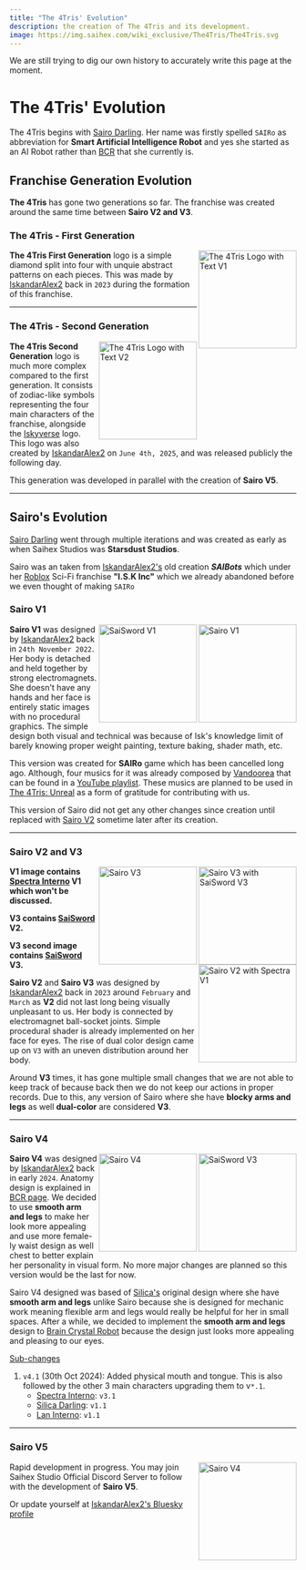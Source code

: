 ```yaml
---
title: "The 4Tris' Evolution"
description: the creation of The 4Tris and its development.
image: https://img.saihex.com/wiki_exclusive/The4Tris/The4Tris.svg
---
```

<p class="warning_box">We are still trying to dig our own history to accurately write this page at the moment.</p>

# The 4Tris' Evolution
The 4Tris begins with [Sairo Darling](../Characters/Sairo). Her name was firstly spelled `SAIRo` as abbreviation for **Smart Artificial Intelligence Robot** and yes she started as an AI Robot rather than [BCR](../logic/Brain_Crystal#brain-crystal-robot) that she currently is.

## Franchise Generation Evolution

**The 4Tris** has gone two generations so far. The franchise was created around the same time between **Sairo V2 and V3**.

### The 4Tris - First Generation

<img alt="The 4Tris Logo with Text V1" align="right" width="172" src="https://img.saihex.com/webp?src=wiki_exclusive/The4Tris/old/V1The4Tris_Cover_Text.svg">

**The 4Tris First Generation** logo is a simple diamond split into four with unquie abstract patterns on each pieces. This was made by [IskandarAlex2](https://iskandaralex2.carrd.co/) back in `2023` during the formation of this franchise.

---

### The 4Tris - Second Generation

<img alt="The 4Tris Logo with Text V2" align="right" width="172" src="https://img.saihex.com/webp?src=wiki_exclusive/The4Tris/The4Tris_Cover_Text.svg">

**The 4Tris Second Generation** logo is much more complex compared to the first generation. It consists of zodiac-like symbols representing the four main characters of the franchise, alongside the [Iskyverse](https://wiki.saihex.com/wiki/Iskyverse) logo. This logo was also created by [IskandarAlex2](https://iskandaralex2.carrd.co/) on `June 4th, 2025`, and was released publicly the following day.

This generation was developed in parallel with the creation of **Sairo V5**.

---

## Sairo's Evolution

[Sairo Darling](../Characters/Sairo) went through multiple iterations and was created as early as when Saihex Studios was **Starsdust Studios**.

Sairo was an taken from [IskandarAlex2's](https://iskandaralex2.carrd.co/) old creation ***SAIBots*** which under her [Roblox](https://www.roblox.com) Sci-Fi franchise **"I.S.K Inc"** which we already abandoned before we even thought of making `SAIRo`

### Sairo V1

<img alt="Sairo V1" align="right" width="172" src="https://img.saihex.com/webp?src=wiki_exclusive/The4Tris/page_icon/official_contents/sairo/sairo_v1.png">

<img alt="SaiSword V1" align="right" width="172" src="https://img.saihex.com/webp?src=wiki_exclusive/The4Tris/page_icon/official_contents/sairo/sword_v1.png">

**Sairo V1** was designed by [IskandarAlex2](https://github.com/IskandarAlex2) back in `24th November 2022`. Her body is detached and held together by strong electromagnets. She doesn't have any hands and her face is entirely static images with no procedural graphics. The simple design both visual and technical was because of Isk's knowledge limit of barely knowing proper weight painting, texture baking, shader math, etc.

This version was created for **SAIRo** game which has been cancelled long ago. Although, four musics for it was already composed by [Vandoorea](https://www.youtube.com/@Vandoorea) that can be found in a [YouTube playlist](https://www.youtube.com/playlist?list=PLNVE8lNMMe2GBo_4RDFaTb44uB-nv5cDK). These musics are planned to be used in [The 4Tris: Unreal](../official_contents/The4Tris_Unreal) as a form of gratitude for contributing with us.

This version of Sairo did not get any other changes since creation until replaced with [Sairo V2](#sairo-v2-and-v3) sometime later after its creation.

---

### Sairo V2 and V3

<img alt="Sairo V3 with SaiSword V3" align="right" width="172" src="https://img.saihex.com/webp?src=wiki_exclusive/The4Tris/page_icon/official_contents/sairo/sairo_v3_saiswordv3.png">
<img alt="Sairo V3" align="right" width="172" src="https://img.saihex.com/webp?src=wiki_exclusive/The4Tris/page_icon/official_contents/sairo/sairo_v3.png">
<img alt="Sairo V2 with Spectra V1" align="right" width="172" src="https://img.saihex.com/webp?src=wiki_exclusive/The4Tris/page_icon/official_contents/sairo/sairo_v2.png">

**V1 image contains [Spectra Interno](../Characters/Spectra) V1 which won't be discussed.**

**V3 contains [SaiSword](../Characters/Sairo#saisword) V2.**

**V3 second image contains [SaiSword](../Characters/Sairo#saisword) V3.**

**Sairo V2** and **Sairo V3** was designed by [IskandarAlex2](https://github.com/IskandarAlex2) back in `2023` around `February` and `March` as **V2** did not last long being visually unpleasant to us. Her body is connected by electromagnet ball-socket joints. Simple procedural shader is already implemented on her face for eyes. The rise of dual color design came up on `V3` with an uneven distribution around her body.

Around **V3** times, it has gone multiple small changes that we are not able to keep track of because back then we do not keep our actions in proper records. Due to this, any version of Sairo where she have **blocky arms and legs** as well **dual-color** are considered **V3**.

---

### Sairo V4
<img alt="SaiSword V3" align="right" width="172" src="https://img.saihex.com/webp?src=wiki_exclusive/The4Tris/page_icon/characters/sairo/sairo_saisword.png">
<img alt="Sairo V4" align="right" width="172" src="https://img.saihex.com/webp?src=wiki_exclusive/The4Tris/page_icon/characters/sairo/sairo.png">

**Sairo V4** was designed by [IskandarAlex2](https://github.com/IskandarAlex2) back in early `2024`. Anatomy design is explained in [BCR page](../logic/Brain_Crystal#brain-crystal-robot). We decided to use **smooth arm and legs** to make her look more appealing and use more female-ly waist design as well chest to better explain her personality in visual form. No more major changes are planned so this version would be the last for now.

Sairo V4 designed was based of [Silica's](../Characters/Silica) original design where she have **smooth arm and legs** unlike Sairo because she is designed for mechanic work meaning flexible arm and legs would really be helpful for her in small spaces.
After a while, we decided to implement the **smooth arm and legs** design to [Brain Crystal Robot](../logic/Brain_Crystal#brain-crystal-robot) because the design just looks more appealing and pleasing to our eyes.

<u>Sub-changes</u>
1. `v4.1` (30th Oct 2024): Added physical mouth and tongue. This is also followed by the other 3 main characters upgrading them to v`*.1`.
   - [Spectra Interno](../Characters/Spectra): `v3.1`
   - [Silica Darling](../Characters/Silica): `v1.1`
   - [Lan Interno](../Characters/Lan_Interno): `v1.1`

---

### Sairo V5

<img alt="Sairo V4" align="right" width="172" src="https://img.saihex.com/wiki_exclusive/etc/IskyverseCP.svg">

Rapid development in progress.
You may join Saihex Studio Official Discord Server to follow with the development of **Sairo V5**.

Or update yourself at [IskandarAlex2's Bluesky profile](https://bsky.app/profile/iskandaralex2.bsky.social)